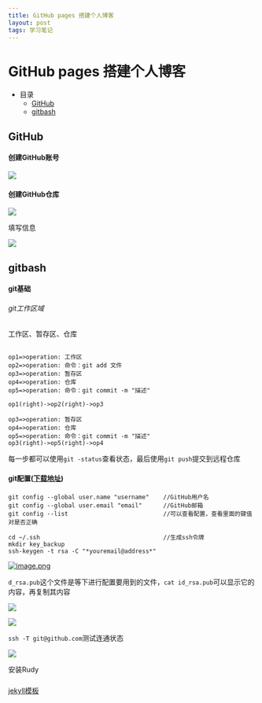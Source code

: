 ```yaml
---
title: GitHub pages 搭建个人博客
layout: post
tags: 学习笔记
---
```



# GitHub pages 搭建个人博客

- 目录
  - [GitHub](#github)
  - [gitbash](#gitbash)

## GitHub

#### 创建GitHub账号

<a href="#" target="_blank"><img src="https://i.loli.net/2019/08/13/CGB7Rm45gS1yTuz.png" ></a>

#### 创建GitHub仓库

<a href="#" target="_blank"><img src="https://i.loli.net/2019/08/13/qa7uBrpZRMCzod2.png" ></a>

填写信息

<a href="#" target="_blank"><img src="https://i.loli.net/2019/08/13/5Fz2rGB7lWmTakj.png" ></a>

## gitbash

#### git基础

###### git工作区域

工作区、暂存区、仓库

```flow

op1=>operation: 工作区
op2=>operation: 命令：git add 文件
op3=>operation: 暂存区
op4=>operation: 仓库
op5=>operation: 命令：git commit -m "描述"

op1(right)->op2(right)->op3

```

```flow
op3=>operation: 暂存区
op4=>operation: 仓库
op5=>operation: 命令：git commit -m "描述"
op3(right)->op5(right)->op4
```

每一步都可以使用`git -status`查看状态，最后使用`git push`提交到远程仓库

#### git配置([下载地址](https://git-scm.com/))

```
git config --global user.name "username"    //GitHub用户名
git config --global user.email "email"      //GitHub邮箱
git config --list                           //可以查看配置，查看里面的键值对是否正确

cd ~/.ssh                                   //生成ssh令牌
mkdir key_backup
ssh-keygen -t rsa -C "*youremail@address*"
```

<a href="#" target="_blank"><img src="https://i.loli.net/2019/08/13/S9DGr3ct1egiw6b.png" alt="image.png"></a>

`d_rsa.pub`这个文件是等下进行配置要用到的文件，`cat id_rsa.pub`可以显示它的内容，再复制其内容

<a href="#" target="_blank"><img src="https://i.loli.net/2019/08/14/wGnCesPvZli7qFA.png" ></a>

<a href="#" target="_blank"><img src="https://i.loli.net/2019/08/14/bUoP6h9ekj74Iv1.png" ></a>

`ssh -T git@github.com`测试连通状态

<a href="#" target="_blank"><img src="https://i.loli.net/2019/08/14/AlLvdOp1b8DoneQ.png" ></a>

安装Rudy

##### 

<a href="http://jekyllthemes.org" target="_blank" alt="jekyll">jekyll模板</a>